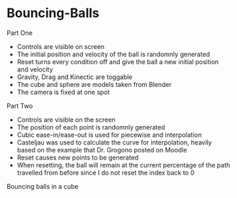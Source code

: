 Bouncing-Balls
==============
Part One

-	Controls are visible on screen
-	The initial position and velocity of the ball is randomnly generated
-	Reset turns every condition off and give the ball a new initial position and velocity
-	Gravity, Drag and Kinectic are toggable
-	The cube and sphere are models taken from Blender
-	The camera is fixed at one spot

Part Two

-	Controls are visible on the screen
-	The position of each point is randomnly generated
-	Cubic ease-in/ease-out is used for piecewise and interpolation
-	Casteljau was used to calculate the curve for interpolation, heavily
	based on the example that Dr. Grogono posted on Moodle
-	Reset causes new points to be generated
-	When resetting, the ball will remain at the current percentage
	of the path travelled from before since I do not reset the index
	back to 0

Bouncing balls in a cube